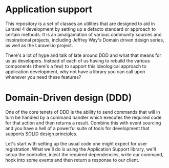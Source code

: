 # Application support

This repository is a set of classes an utilities that are designed to aid in Laravel 4 development by setting up a defacto standard or approach to certain methods. It is an amalgamation of various community sources and inspirational projects, including Jeffrey Way's Domain driven design series, as well as the Laravel.io project.

There's a lot of hype and talk of late around DDD and what that means for us as developers. Instead of each of us having to rebuild the various
components (there's a few) to support this ideological approach to application development, why not have a library you can call upon whenever
you need these features?

# Domain-Driven design (DDD)

One of the core tenets of DDD is the ability to send commands that will in turn be handled by a command handler which executes the required code for that action and then returns a result. Combine this with event sourcing and you have a hell of a powerful suite of tools for development that supports SOLID design principles.

Let's start with setting up the usual code one might expect for user registration. What we'll do is using the Application Support library, we'll setup the controller, inject the required dependencies, write our command, hook into some events and then return a response to our client.

